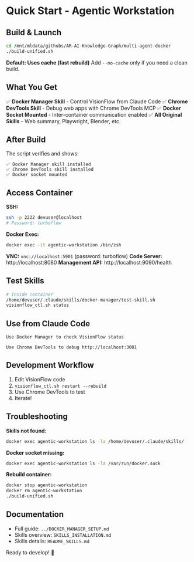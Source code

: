 # Quick Start - Agentic Workstation

## Build & Launch

```bash
cd /mnt/mldata/githubs/AR-AI-Knowledge-Graph/multi-agent-docker
./build-unified.sh
```

**Default: Uses cache (fast rebuild)**
Add `--no-cache` only if you need a clean build.

## What You Get

✅ **Docker Manager Skill** - Control VisionFlow from Claude Code
✅ **Chrome DevTools Skill** - Debug web apps with Chrome DevTools MCP
✅ **Docker Socket Mounted** - Inter-container communication enabled
✅ **All Original Skills** - Web summary, Playwright, Blender, etc.

## After Build

The script verifies and shows:
```
✅ Docker Manager skill installed
✅ Chrome DevTools skill installed
✅ Docker socket mounted
```

## Access Container

**SSH:**
```bash
ssh -p 2222 devuser@localhost
# Password: turboflow
```

**Docker Exec:**
```bash
docker exec -it agentic-workstation /bin/zsh
```

**VNC:** `vnc://localhost:5901` (password: turboflow)
**Code Server:** http://localhost:8080
**Management API:** http://localhost:9090/health

## Test Skills

```bash
# Inside container
/home/devuser/.claude/skills/docker-manager/test-skill.sh
visionflow_ctl.sh status
```

## Use from Claude Code

```
Use Docker Manager to check VisionFlow status
```

```
Use Chrome DevTools to debug http://localhost:3001
```

## Development Workflow

1. Edit VisionFlow code
2. `visionflow_ctl.sh restart --rebuild`
3. Use Chrome DevTools to test
4. Iterate!

## Troubleshooting

**Skills not found:**
```bash
docker exec agentic-workstation ls -la /home/devuser/.claude/skills/
```

**Docker socket missing:**
```bash
docker exec agentic-workstation ls -la /var/run/docker.sock
```

**Rebuild container:**
```bash
docker stop agentic-workstation
docker rm agentic-workstation
./build-unified.sh
```

## Documentation

- Full guide: `../DOCKER_MANAGER_SETUP.md`
- Skills overview: `SKILLS_INSTALLATION.md`
- Skills details: `README_SKILLS.md`

Ready to develop! 🚀
